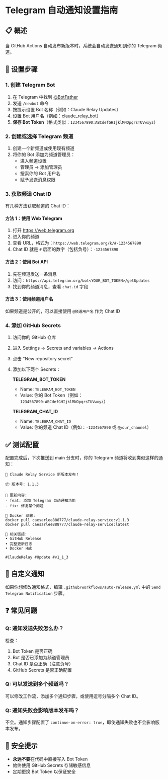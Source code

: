 # Telegram 自动通知设置指南

## 📋 概述

当 GitHub Actions 自动发布新版本时，系统会自动发送通知到你的 Telegram 频道。

## 🚀 设置步骤

### 1. 创建 Telegram Bot

1. 在 Telegram 中找到 [@BotFather](https://t.me/botfather)
2. 发送 `/newbot` 命令
3. 按提示设置 Bot 名称（例如：Claude Relay Updates）
4. 设置 Bot 用户名（例如：claude_relay_bot）
5. **保存 Bot Token**（格式类似：`1234567890:ABCdefGHIjklMNOpqrsTUVwxyz`）

### 2. 创建或选择 Telegram 频道

1. 创建一个新频道或使用现有频道
2. 将你的 Bot 添加为频道管理员：
   - 进入频道设置
   - 管理员 → 添加管理员
   - 搜索你的 Bot 用户名
   - 赋予发送消息权限

### 3. 获取频道 Chat ID

有几种方法获取频道的 Chat ID：

#### 方法 1：使用 Web Telegram
1. 打开 https://web.telegram.org
2. 进入你的频道
3. 查看 URL，格式为：`https://web.telegram.org/k/#-1234567890`
4. Chat ID 就是 `#` 后面的数字（包括负号）：`-1234567890`

#### 方法 2：使用 Bot API
1. 先在频道发送一条消息
2. 访问：`https://api.telegram.org/bot<YOUR_BOT_TOKEN>/getUpdates`
3. 找到你的频道消息，查看 `chat.id` 字段

#### 方法 3：使用频道用户名
如果频道是公开的，可以直接使用 `@频道用户名` 作为 Chat ID

### 4. 添加 GitHub Secrets

1. 访问你的 GitHub 仓库
2. 进入 Settings → Secrets and variables → Actions
3. 点击 "New repository secret"
4. 添加以下两个 Secrets：

   **TELEGRAM_BOT_TOKEN**
   - Name: `TELEGRAM_BOT_TOKEN`
   - Value: 你的 Bot Token（例如：`1234567890:ABCdefGHIjklMNOpqrsTUVwxyz`）

   **TELEGRAM_CHAT_ID**
   - Name: `TELEGRAM_CHAT_ID`
   - Value: 你的频道 Chat ID（例如：`-1234567890` 或 `@your_channel`）

## ✅ 测试配置

配置完成后，下次推送到 main 分支时，你的 Telegram 频道将收到类似这样的通知：

```
🚀 Claude Relay Service 新版本发布！

📦 版本号: 1.1.3

📝 更新内容:
- feat: 添加 Telegram 自动通知功能
- fix: 修复某个问题

🐳 Docker 部署:
docker pull caesarlee888777/claude-relay-service:v1.1.3
docker pull caesarlee888777/claude-relay-service:latest

🔗 相关链接:
• GitHub Release
• 完整更新日志
• Docker Hub

#ClaudeRelay #Update #v1_1_3
```

## 🔧 自定义通知

如果你想修改通知格式，编辑 `.github/workflows/auto-release.yml` 中的 `Send Telegram Notification` 步骤。

## ❓ 常见问题

### Q: 通知发送失败怎么办？

检查：
1. Bot Token 是否正确
2. Bot 是否已添加为频道管理员
3. Chat ID 是否正确（注意负号）
4. GitHub Secrets 是否正确配置

### Q: 可以发送到多个频道吗？

可以修改工作流，添加多个通知步骤，或使用逗号分隔多个 Chat ID。

### Q: 通知失败会影响版本发布吗？

不会。通知步骤配置了 `continue-on-error: true`，即使通知失败也不会影响版本发布。

## 🔐 安全提示

- **永远不要**在代码中直接写入 Bot Token
- 始终使用 GitHub Secrets 存储敏感信息
- 定期更换 Bot Token 以保证安全
